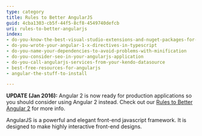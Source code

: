 ```yaml
---
type: category
title: Rules to Better AngularJS
guid: 4cba1303-cb5f-44f5-8cf8-4549740defcb
uri: rules-to-better-angularjs
index:
- do-you-know-the-best-visual-studio-extensions-and-nuget-packages-for-angularjs
- do-you-wrote-your-angular-1-x-directives-in-typescript
- do-you-name-your-dependencies-to-avoid-problems-with-minification
- do-you-consider-seo-in-your-angularjs-application
- do-you-call-angularjs-services-from-your-kendo-datasource
- best-free-resources-for-angularjs
- angular-the-stuff-to-install

---
```

<p><strong>​UPDATE (Jan 2016)&#58;</strong> Angular 2 is now ready for production applications so you should consider using Angular 2 instead. Check out our <a href="/_layouts/15/FIXUPREDIRECT.ASPX?WebId=3dfc0e07-e23a-4cbb-aac2-e778b71166a2&amp;TermSetId=07da3ddf-0924-4cd2-a6d4-a4809ae20160&amp;TermId=c9d803de-ebea-4ec0-bca3-7a36ffa7a361">Rules to Better Angular 2</a> for more info.</p>
AngularJS is a powerful and elegant front-end javascript framework. It is designed to make highly interactive front-end designs.

